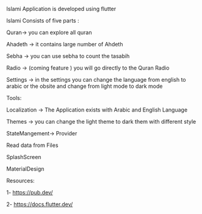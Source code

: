 Islami Application is developed using flutter 

Islami Consists of five parts :

Quran-> you can explore all quran 

Ahadeth -> it contains large number of Ahdeth  

Sebha -> you can use sebha to count the tasabih

Radio  -> (coming feature ) you will go directly to the Quran Radio

Settings ->  in the settings you can change the language from english to arabic or the obsite and change from light mode to dark mode
 
Tools:

Localization -> The Application exists with Arabic and English Language

Themes -> you can change the light theme to dark them with different style

StateMangement-> Provider

Read data from Files

SplashScreen 

MaterialDesign


Resources:

1- https://pub.dev/

2- https://docs.flutter.dev/


